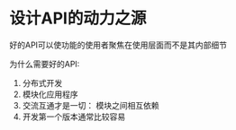 # 设计API的动力之源
好的API可以使功能的使用者聚焦在使用层面而不是其内部细节

为什么需要好的API:

1. 分布式开发
2. 模块化应用程序
3. 交流互通才是一切： 模块之间相互依赖
4. 开发第一个版本通常比较容易